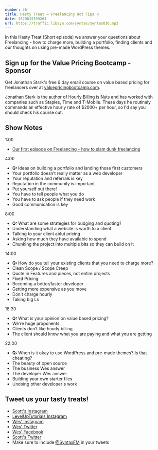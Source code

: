 ```yaml
---
number: 36
title: Hasty Treat — Freelancing Hot Tips 🔥
date: 1520615390261
url: https://traffic.libsyn.com/syntax/Syntax036.mp3
---
```


In this Hasty Treat (Short episode) we answer your questions about Freelancing - how to charge more, building a portfolio, finding clients and our thoughts on using pre-made WordPress themes.

## Sign up for the Value Pricing Bootcamp - Sponsor

Get Jonathan Stark's free 6 day email course on value based pricing for freelancers over at [valuepricingbootcamp.com](http://valuepricingbootcamp.com).

Jonathan Stark is the author of [Hourly Billing is Nuts](https://expensiveproblem.com/hbin) and has worked with companies such as Staples, Time and T-Mobile. These days he routinely commands an effective hourly rate of $2000+ per hour, so I'd say you should check his course out.

## Show Notes

1:00

* [Our first episode on Freelancing - how to slam dunk freelancing](https://syntax.fm/show/005/how-to-slam-dunk-freelancing)


4:00

* **Q:** Ideas on building a portfolio and landing those first customers
* Your portfolio doesn't really matter as a web developer
* Your reputation and referrals is key
* Reputation in the community is important
* Put yourself out there!
* You have to tell people what you do
* You have to ask people if they need work
* Good communication is key

8:00

* **Q:** What are some strategies for budging and quoting?
* Understanding what a website is worth to a client
* Talking to your client ablut pricing
* Asking how much they have available to spend
* Chunking the project into multiple bits so they can build on it


14:00

* **Q:** How do you tell your existing clients that you need to charge more?
* Clean Scope / Scope Creep
* Quote in Features and pieces, not entire projects
* Fixed Pricing
* Becoming a better/faster developer
* Getting more expensive as you move
* Don't charge hourly
* Taking big Ls

18:30

* **Q:** What is your opinion on value based pricing?
* We're huge proponents
* Clients don't like hourly billing
* The client should know what you are paying and what you are getting

22:00

* **Q:** When is it okay to use WordPress and pre-made themes? Is that cheating?
* The beauty of open source
* The business Wes answer
* The developer Wes answer
* Building your own starter files
* Undoing other developer's work


## Tweet us your tasty treats!

* [Scott's Instagram](https://www.instagram.com/stolinski/)
* [LevelUpTutorials Instagram](https://www.instagram.com/LevelUpTutorials/)
* [Wes' Instagram](https://www.instagram.com/wesbos/)
* [Wes' Twitter](https://twitter.com/wesbos)
* [Wes' Facebook](https://www.facebook.com/wesbos.developer)
* [Scott's Twitter](https://twitter.com/stolinski)
* Make sure to include [@SyntaxFM](https://twitter.com/SyntaxFM) in your tweets

